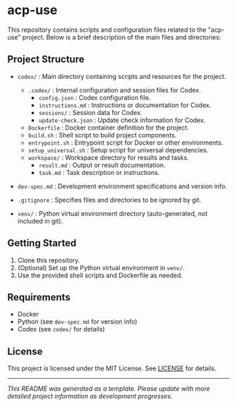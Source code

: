 # acp-use

This repository contains scripts and configuration files related to the "acp-use" project. Below is a brief description of the main files and directories:

## Project Structure

- `codex/` : Main directory containing scripts and resources for the project.
  - `.codex/` : Internal configuration and session files for Codex.
    - `config.json` : Codex configuration file.
    - `instructions.md` : Instructions or documentation for Codex.
    - `sessions/` : Session data for Codex.
    - `update-check.json` : Update check information for Codex.
  - `Dockerfile` : Docker container definition for the project.
  - `build.sh` : Shell script to build project components.
  - `entrypoint.sh` : Entrypoint script for Docker or other environments.
  - `setup_universal.sh` : Setup script for universal dependencies.
  - `workspace/` : Workspace directory for results and tasks.
    - `result.md` : Output or result documentation.
    - `task.md` : Task description or instructions.

- `dev-spec.md` : Development environment specifications and version info.
- `.gitignore` : Specifies files and directories to be ignored by git.
- `venv/` : Python virtual environment directory (auto-generated, not included in git).

## Getting Started

1. Clone this repository.
2. (Optional) Set up the Python virtual environment in `venv/`.
3. Use the provided shell scripts and Dockerfile as needed.

## Requirements

- Docker
- Python (see `dev-spec.md` for version info)
- Codex (see `codex/` for details)

## License

This project is licensed under the MIT License. See [LICENSE](LICENSE) for details.

---

*This README was generated as a template. Please update with more detailed project information as development progresses.*
